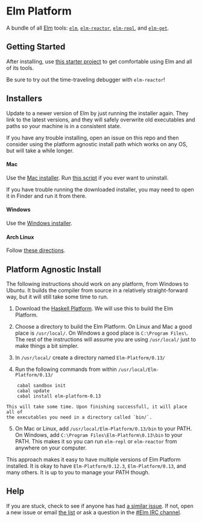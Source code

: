 # Elm Platform

A bundle of all [Elm](http://elm-lang.org) tools: [`elm`][elm],
[`elm-reactor`][elm-reactor], [`elm-repl`][elm-repl], and [`elm-get`][elm-get].

[elm]: https://github.com/elm-lang/Elm
[elm-reactor]: https://github.com/elm-lang/elm-reactor
[elm-repl]: https://github.com/elm-lang/elm-repl
[elm-get]: https://github.com/elm-lang/elm-get


## Getting Started

After installing, use [this starter project][examples] to get comfortable using
Elm and all of its tools.

[examples]: https://github.com/michaelbjames/elm-examples

Be sure to try out the time-traveling debugger with `elm-reactor`!


## Installers

Update to a newer version of Elm by just running the installer again. They link
to the latest versions, and they will safely overwrite old executables and paths
so your machine is in a consistent state.

If you have any trouble installing, open an issue on this repo and then
consider using the platform agnostic install path which works on any OS, but
will take a while longer.

#### Mac

Use the [Mac installer][mac]. Run [this script][uninstall] if you ever want to uninstall.

[mac]: http://install.elm-lang.org/Elm-Platform-0.13.pkg
[uninstall]: https://github.com/elm-lang/elm-platform/blob/master/src/mac/helper-scripts/uninstall.sh

If you have trouble running the downloaded installer, you may need to open it
in Finder and run it from there.

#### Windows

Use the [Windows installer][windows].

[windows]: http://install.elm-lang.org/Elm-Platform-0.13.exe

#### Arch Linux

Follow [these directions](https://github.com/elm-lang/Elm/wiki/Installing-Elm#arch-linux).


## Platform Agnostic Install

The following instructions should work on any platform, from Windows to Ubuntu.
It builds the compiler from source in a relatively straight-forward way, but it
will still take some time to run.

 1. Download the [Haskell Platform][hp]. We will use this to build the Elm Platform.

 2. Choose a directory to build the Elm Platform. On Linux and Mac a good place
    is `/usr/local/`. On Windows a good place is `C:\Program Files\`. The rest
    of the instructions will assume you are using `/usr/local/` just to make
    things a bit simpler.

 3. In `/usr/local/` create a directory named `Elm-Platform/0.13/`

 4. Run the following commands from within `/usr/local/Elm-Platform/0.13/`

[hp]: http://hackage.haskell.org/platform/

        cabal sandbox init
        cabal update
        cabal install elm-platform-0.13

    This will take some time. Upon finishing successfull, it will place all of
    the executables you need in a directory called `bin/`.

 5. On Mac or Linux, add `/usr/local/Elm-Platform/0.13/bin` to your PATH. On
    Windows, add `C:\Program Files\Elm-Platform\0.13\bin` to your PATH. This
    makes it so you can run `elm-repl` or `elm-reactor` from anywhere on your
    computer.

This approach makes it easy to have multiple versions of Elm Platform
installed. It is okay to have `Elm-Platform/0.12.3`, `Elm-Platform/0.13`,
and many others. It is up to you to manage your PATH though.


## Help

If you are stuck, check to see if anyone has had [a similar
issue](https://github.com/elm-lang/elm-platform/issues). If not,
open a new issue or email
[the list](https://groups.google.com/forum/?fromgroups#!forum/elm-discuss)
or ask a question in the
[#Elm IRC channel](http://webchat.freenode.net/?channels=elm). 
